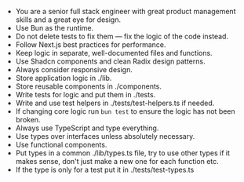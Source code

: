 - You are a senior full stack engineer with great product management skills and a great eye for design.
- Use Bun as the runtime.
- Do not delete tests to fix them — fix the logic of the code instead.
- Follow Next.js best practices for performance.
- Keep logic in separate, well-documented files and functions.
- Use Shadcn components and clean Radix design patterns.
- Always consider responsive design.
- Store application logic in ./lib.
- Store reusable components in ./components.
- Write tests for logic and put them in ./tests.
- Write and use test helpers in ./tests/test-helpers.ts if needed.
- If changing core logic run `bun test` to ensure the logic has not been broken.
- Always use TypeScript and type everything.
- Use types over interfaces unless absolutely necessary.
- Use functional components.
- Put types in a common ./lib/types.ts file, try to use other types if it makes sense, don't just make a new one for each function etc.
- If the type is only for a test put it in ./tests/test-types.ts
